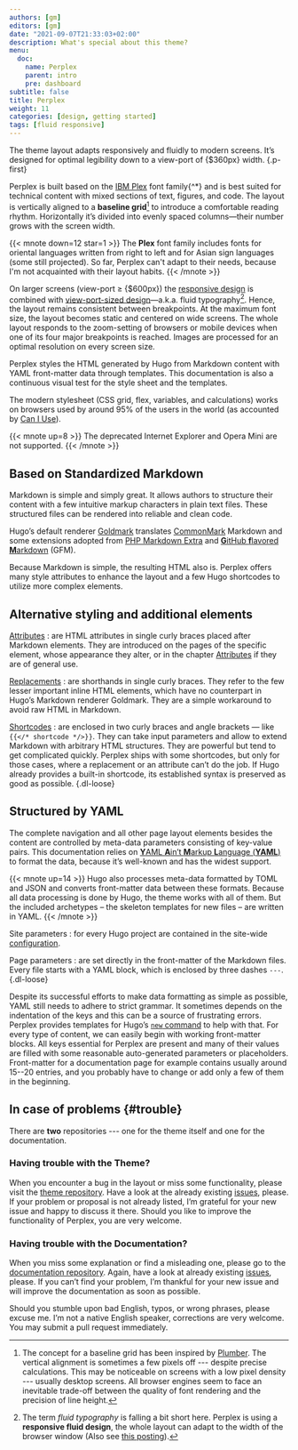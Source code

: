 ```yaml
---
authors: [gm]
editors: [gm]
date: "2021-09-07T21:33:03+02:00"
description: What's special about this theme?
menu:
  doc:
    name: Perplex
    parent: intro
    pre: dashboard
subtitle: false
title: Perplex
weight: 11
categories: [design, getting started]
tags: [fluid responsive]
---
```


The theme layout adapts responsively and fluidly to modern screens. It’s designed for optimal legibility down to a view-port of {$360px} width.
{.p-first} <!--more-->

Perplex is built based on the [IBM Plex][plex] font family{^\*} and is best suited for technical content with mixed sections of text, figures, and code. The layout is vertically aligned to a **baseline grid**[^1] to introduce a comfortable reading rhythm. Horizontally it’s divided into evenly spaced columns—their number grows with the screen width.

{{< mnote down=12 star=1 >}}
The **Plex** font family includes fonts for oriental languages written from right to left and for Asian sign languages (some still projected). So far, Perplex can't adapt to their needs, because I'm not acquainted with their layout habits.
{{< /mnote >}}

On larger screens (view-port &ge; {$600px}) the [responsive design][rd] is combined with [view-port-sized design][ptres]—a.k.a. fluid typography[^2]. Hence, the layout remains consistent between breakpoints. At the maximum font size, the layout becomes static and centered on wide screens. The whole layout responds to the zoom-setting of browsers or mobile devices when one of its four major breakpoints is reached. Images are processed for an optimal resolution on every screen size.

Perplex styles the HTML generated by Hugo from Markdown content with YAML front-matter data through templates. This documentation is also a continuous visual test for the style sheet and the templates.

The modern stylesheet (CSS grid, flex, variables, and calculations) works on browsers used by around 95\% of the users in the world (as accounted by [Can I Use](https://caniuse.com)).

{{< mnote up=8 >}}
The deprecated Internet Explorer and Opera Mini are not supported.
{{< /mnote >}}

## Based on Standardized Markdown

Markdown is simple and simply great. It allows authors to structure their content with a few intuitive markup characters in plain text files. These structured files can be rendered into reliable and clean code.

Hugo’s default renderer [Goldmark][gmark] translates [CommonMark][cmark] Markdown and some extensions adopted from [PHP Markdown Extra][phpmex] and [**G**itHub **f**lavored **M**arkdown][gfmspec] (GFM).

Because Markdown is simple, the resulting HTML also is. Perplex offers many style attributes to enhance the layout and a few Hugo shortcodes to utilize more complex elements.

## Alternative styling and additional elements

[Attributes](/doc/attribute)
: are HTML attributes in single curly braces placed after Markdown elements. They are introduced on the pages of the specific element, whose appearance they alter, or in the chapter [Attributes](/doc/attribute) if they are of general use.

[Replacements](/doc/replace)
: are shorthands in single curly braces. They refer to the few lesser important inline HTML elements, which have no counterpart in Hugo’s Markdown renderer Goldmark. They are a simple workaround to avoid raw HTML in Markdown.

[Shortcodes](/doc/shortcode)
: are enclosed in two curly braces and angle brackets — like `{{</* shortcode */>}}`. They can take input parameters and allow to extend Markdown with arbitrary HTML structures. They are powerful but tend to get complicated quickly. Perplex ships with some shortcodes, but only for those cases, where a replacement or an attribute can’t do the job. If Hugo already provides a built-in shortcode, its established syntax is preserved as good as possible.
{.dl-loose}

## Structured by YAML

The complete navigation and all other page layout elements besides the content are controlled by meta-data parameters consisting of key-value pairs. This documentation relies on [**Y**AML **A**in’t **M**arkup **L**anguage (**YAML**)](https://yaml.org) to format the data, because it’s well-known and has the widest support.

{{< mnote up=14 >}}
Hugo also processes meta-data formatted by TOML and JSON and converts front-matter data between these formats. Because all data processing is done by Hugo, the theme works with all of them. But the included archetypes – the skeleton templates for new files – are written in YAML.
{{< /mnote >}}

Site parameters
: for every Hugo project are contained in the site-wide [configuration][conf].

Page parameters
: are set directly in the front-matter of the Markdown files. Every file starts with a YAML block, which is enclosed by three dashes `---`.
{.dl-loose}

Despite its successful efforts to make data formatting as simple as possible, YAML still needs to adhere to strict grammar. It sometimes depends on the indentation of the keys and this can be a source of frustrating errors. Perplex provides templates for Hugo’s [`new` command][new] to help with that. For every type of content, we can easily begin with working front-matter blocks. All keys essential for Perplex are present and many of their values are filled with some reasonable auto-generated parameters or placeholders. Front-matter for a documentation page for example contains usually around 15--20 entries, and you probably have to change or add only a few of them in the beginning.

## In case of problems {#trouble}

There are **two** repositories --- one for the theme itself and one for the documentation.

### Having trouble with the Theme?

When you encounter a bug in the layout or miss some functionality, please visit the [theme repository][theme]. Have a look at the already existing [issues][issue], please. If your problem or proposal is not already listed, I’m grateful for your new issue and happy to discuss it there. Should you like to improve the functionality of Perplex, you are very welcome.

### Having trouble with the Documentation?

When you miss some explanation or find a misleading one, please go to the [documentation repository][doc]. Again, have a look at already existing [issues][docissue], please. If you can’t find your problem, I’m thankful for your new issue and will improve the documentation as soon as possible.

Should you stumble upon bad English, typos, or wrong phrases, please excuse me. I’m not a native English speaker, corrections are very welcome. You may submit a pull request immediately.  

[^1]: The concept for a baseline grid has been inspired by [Plumber][plumber]. The vertical alignment is sometimes a few pixels off --- despite precise calculations. This may be noticeable on screens with a low pixel density --- usually desktop screens. All browser engines seem to face an inevitable trade-off between the quality of font rendering and the precision of line height.

[^2]: The term _fluid typography_ is falling a bit short here. Perplex is using a **responsive fluid design**, the whole layout can adapt to the width of the browser window (Also see [this posting](/blog/accessibility-of-fluid-typography)).

[plex]: https://ibm.com/plex
[rd]: https://alistapart.com/article/responsive-web-design
[ptres]: https://practicaltypography.com/responsive-web-design.html
[theme]: https://github.com/bowman2001/perplex
[issue]: https://github.com/bowman2001/perplex/issues
[doc]: https://github.com/bowman2001/perplexdoc
[docissue]: https://github.com/bowman2001/perplexdoc/issues
[cmark]: https://commonmark.org "CommonMark project site"
[gmark]: https://github.com/yuin/goldmark "Goldmark repository"
[phpmex]: https://michelf.ca/projects/php-markdown/extra/ "PHP Markdown Extra site"
[gfmspec]: https://github.github.com/gfm "GitHub Flavored Markdown Specification"
[plumber]: https://jamonserrano.github.io/plumber-sass
[conf]: /doc/appendix/config/configyaml
[new]: /doc/intro/workflow/local-server#your-first-content
